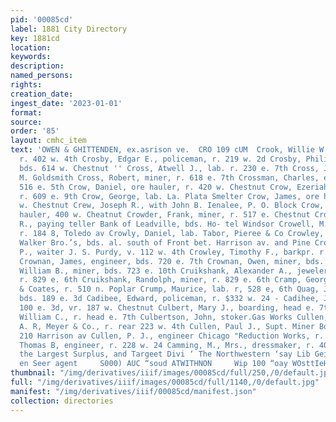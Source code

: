 ```yaml
---
pid: '00085cd'
label: 1881 City Directory
key: 1881cd
location: 
keywords: 
description: 
named_persons: 
rights: 
creation_date: 
ingest_date: '2023-01-01'
format: 
source: 
order: '85'
layout: cmhc_item
text: 'OWEN & GHITTENDEN, ex.asrison ve.  CRO 109 cUM  Crook, Willie W., medical student,
  r. 402 w. 4th Crosby, Edgar E., policeman, r. 219 w. 2d Crosby, Philip R., lab.
  bds. 614 w. Chestnut '' Cross, Atwell J., lab. r. 230 e. 7th Cross, John, porter
  M. Goldsmith Cross, Robert, miner, r. 618 e. 7th Crossman, Charles, engineer, r.
  516 e. 5th Crow, Daniel, ore hauler, r. 420 w. Chestnut Crow, Ezeriah, expressman,
  r. 609 e. 9th Crow, George, lab. La. Plata Smelter Crow, James, ore hauler, r. 420
  w. Chestnut Crew, Joseph R., with John B. Ienalee, P. O. Block Crow, Patrick, ore
  hauler, 400 w. Cheatnut Crowder, Frank, miner, r. 517 e. Chestnut Crowell, Humphry
  R., paying teller Bank of Leadville, bds. Ho- tel Windsor Crowell, M. F., miner,
  r. 184 8, Toledo av Crowly, Daniel, lab. Tabor, Pieree & Co Crowley, John H., blksmith.
  Walker Bro.’s, bds. al. south of Front bet. Harrison av. and Pine Crowley, John
  P., waiter J. S. Purdy, v. 112 w. 4th Crowley, Timothy F., barkpr. r. 187 w. Chestnut
  Crownan, James, engineer, bds. 720 e. 7th Crownan, Owen, miner, bds. 131 e. 34 Croxion,
  William B., miner, bds. 723 e. 10th Cruikshank, Alexander A., jeweler, 102 ©. 3d,
  r. 829 e. 6th Cruikshank, Randolph, miner, r. 829 e. 6th Cramp, George, clk. Lowry
  & Coates, r. 510 n. Poplar Crump, Maurice, lab. r, 528 e, 6th Quag, John, teamster,
  bds. 189 e. 3d Cadibee, Edward, policeman, r. $332 w. 24 - Cadihee, John, saloon,
  100 e. 3d, vr. 187 w. Chestnut Culbert, Mary J., boarding, head e. 7th Culbert,
  William C., r. head e. 7th Culbertson, John, stoker.Gas Works Cullen, David, lab.
  A. R, Meyer & Co., r. rear 223 w. 4th Cullen, Paul J., Supt. Miner Boy Mine, r.
  210 Harrison av Cullen, P. J., engineer Chicago "Reduction Works, r. at works Callen,
  Thomas B, engineer, r. 228 w. 24 Camming, M., Mrs., dressmaker, r. 409 n. Poplar  fis
  the Largest Surplus, and Targeet Divi ‘ The Northwestern ‘say Lib Geis he Worl,
  en Seer agent     S000) AUC “soud ATWITHNON     Wip 100 “oay WOsttIeH 12g    '
thumbnail: "/img/derivatives/iiif/images/00085cd/full/250,/0/default.jpg"
full: "/img/derivatives/iiif/images/00085cd/full/1140,/0/default.jpg"
manifest: "/img/derivatives/iiif/00085cd/manifest.json"
collection: directories
---
```

